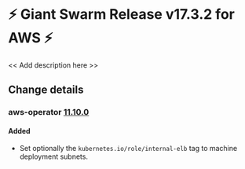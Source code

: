 # :zap: Giant Swarm Release v17.3.2 for AWS :zap:

<< Add description here >>

## Change details


### aws-operator [11.10.0](https://github.com/giantswarm/aws-operator/releases/tag/v11.10.0)

#### Added
 - Set optionally the `kubernetes.io/role/internal-elb` tag to machine deployment subnets.


